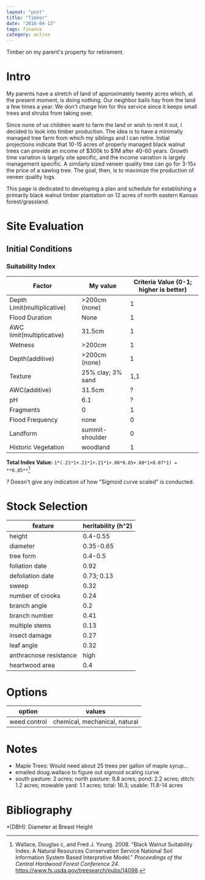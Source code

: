```yaml
---
layout: "post"
title: "Timber"
date: "2018-04-12"
tags: finance
category: active
---
```

Timber on my parent's property for retirement.<!--more-->

# Intro
My parents have a stretch of land of approximately twenty acres which, at the present moment, is doing nothing. Our neighbor bails hay from the land a few times a year. We don't charge him for this service since it keeps small trees and shrubs from taking over.

Since none of us children want to farm the land or wish to rent it out, I decided to look into timber production. The idea is to have a minimally managed tree farm from which my siblings and I can retire. Initial projections indicate that 10-15 acres of properly managed black walnut trees can provide an income of $300k to $1M after 40-60 years. Growth time variation is largely site specific, and the income variation is largely management specific. A similarly sized veneer quality tree can go for 3-15x the price of a sawlog tree. The goal, then, is to maximize the production of veneer quality logs.

This page is dedicated to developing a plan and schedule for establishing a primarily black walnut timber plantation on 12 acres of north eastern Kansas forest/grassland.

# Site Evaluation

## Initial Conditions

### Suitability Index

Factor                      | My value          | Criteria Value (0-1; higher is better)
----------------------------|-------------------|----------------------------------
Depth Limit(multiplicative) | >200cm (none)     | 1
Flood Duration              | None              | 1
AWC limit(multiplicative)   | 31.5cm            | 1
Wetness                     | >200cm            | 1
Depth(additive)             | >200cm (none)     | 1
Texture                     | 25% clay; 3% sand | 1,1
AWC(additive)               | 31.5cm            | ?
pH                          | 6.1               | ?
Fragments                   | 0                 | 1
Flood Frequency             | none              | 0
Landform                    | summit-shoulder   | 0
Historic Vegetation         | woodland          | 1

**Total Index Value:** ```1*(.21*1+.21*1+.21*1+.08*0.85+.08*1+0.07*1) = **0.85**```[^1]

*?* Doesn't give any indication of how "Sigmoid curve scaled" is conducted.

# Stock Selection

feature                | heritability (h^2)
-----------------------|-------------
height                 | 0.4-0.55
diameter               | 0.35-0.65
tree form              | 0.4-0.5
foliation date         | 0.92
defoliation date       | 0.73; 0.13
sweep                  | 0.32
number of crooks       | 0.24
branch angle           | 0.2
branch number          | 0.41
multiple stems         | 0.13
insect damage          | 0.27
leaf angle             | 0.32
anthracnose resistance | high
heartwood area         | 0.4

# Options

option | values
--|--
weed control  | chemical, mechanical, natural

# Notes

- Maple Trees: Would need about 25 trees per gallon of maple syrup...
- emailed doug.wallace to figure out sigmoid scaling curve
- south pasture: 2 acres; north pasture: 9.8 acres; pond: 2.2 acres; ditch: 1.2 acres; mowable yard: 1.1 acres; total: 16.3; usable: 11.8-14 acres

# Bibliography

[^1]: Wallace, Douglas c, and Fred J. Young. 2008. “Black Walnut Suitability Index: A Natural Resources Conservation Service National Soil Information System Based Interpretive Model.” *Proceedings of the Central Hardwood Forest Conference 24*. <https://www.fs.usda.gov/treesearch/pubs/14098>.


*[DBH]: Diameter at Breast Height

